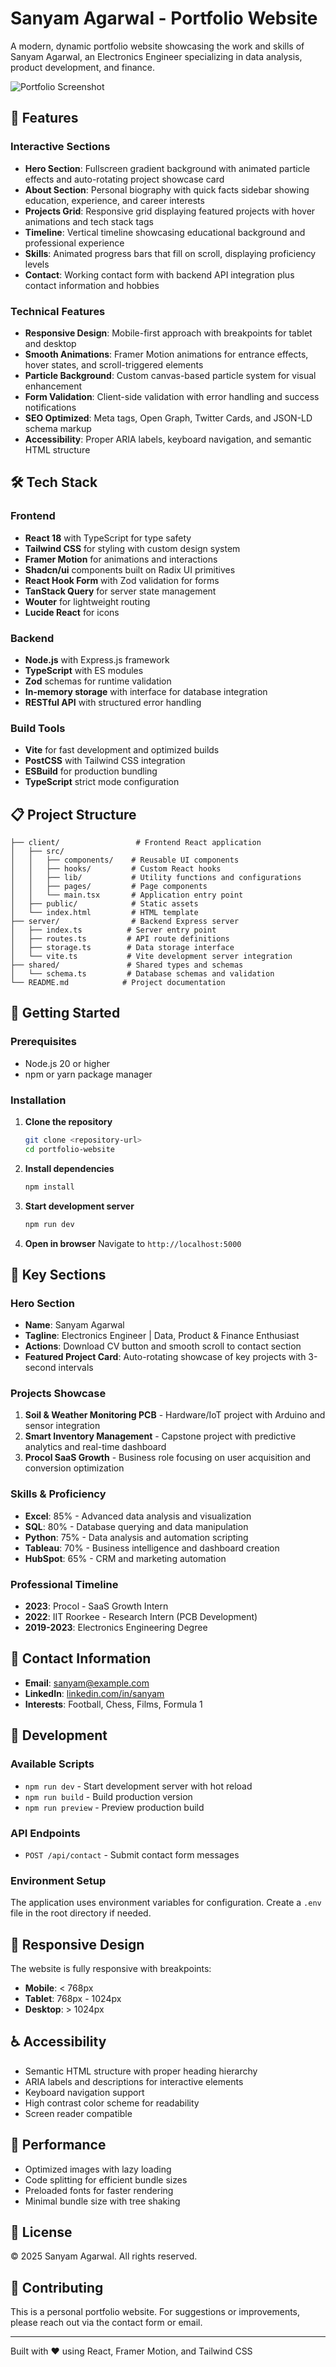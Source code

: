 # Sanyam Agarwal - Portfolio Website

A modern, dynamic portfolio website showcasing the work and skills of Sanyam Agarwal, an Electronics Engineer specializing in data analysis, product development, and finance.

![Portfolio Screenshot](https://via.placeholder.com/800x400/1a1b23/3b82f6?text=Portfolio+Website)

## 🚀 Features

### Interactive Sections
- **Hero Section**: Fullscreen gradient background with animated particle effects and auto-rotating project showcase card
- **About Section**: Personal biography with quick facts sidebar showing education, experience, and career interests
- **Projects Grid**: Responsive grid displaying featured projects with hover animations and tech stack tags
- **Timeline**: Vertical timeline showcasing educational background and professional experience
- **Skills**: Animated progress bars that fill on scroll, displaying proficiency levels
- **Contact**: Working contact form with backend API integration plus contact information and hobbies

### Technical Features
- **Responsive Design**: Mobile-first approach with breakpoints for tablet and desktop
- **Smooth Animations**: Framer Motion animations for entrance effects, hover states, and scroll-triggered elements
- **Particle Background**: Custom canvas-based particle system for visual enhancement
- **Form Validation**: Client-side validation with error handling and success notifications
- **SEO Optimized**: Meta tags, Open Graph, Twitter Cards, and JSON-LD schema markup
- **Accessibility**: Proper ARIA labels, keyboard navigation, and semantic HTML structure

## 🛠 Tech Stack

### Frontend
- **React 18** with TypeScript for type safety
- **Tailwind CSS** for styling with custom design system
- **Framer Motion** for animations and interactions
- **Shadcn/ui** components built on Radix UI primitives
- **React Hook Form** with Zod validation for forms
- **TanStack Query** for server state management
- **Wouter** for lightweight routing
- **Lucide React** for icons

### Backend
- **Node.js** with Express.js framework
- **TypeScript** with ES modules
- **Zod** schemas for runtime validation
- **In-memory storage** with interface for database integration
- **RESTful API** with structured error handling

### Build Tools
- **Vite** for fast development and optimized builds
- **PostCSS** with Tailwind CSS integration
- **ESBuild** for production bundling
- **TypeScript** strict mode configuration

## 📋 Project Structure

```
├── client/                 # Frontend React application
│   ├── src/
│   │   ├── components/    # Reusable UI components
│   │   ├── hooks/         # Custom React hooks
│   │   ├── lib/           # Utility functions and configurations
│   │   ├── pages/         # Page components
│   │   └── main.tsx       # Application entry point
│   ├── public/            # Static assets
│   └── index.html         # HTML template
├── server/                # Backend Express server
│   ├── index.ts          # Server entry point
│   ├── routes.ts         # API route definitions
│   ├── storage.ts        # Data storage interface
│   └── vite.ts           # Vite development server integration
├── shared/               # Shared types and schemas
│   └── schema.ts         # Database schemas and validation
└── README.md            # Project documentation
```

## 🚦 Getting Started

### Prerequisites
- Node.js 20 or higher
- npm or yarn package manager

### Installation

1. **Clone the repository**
   ```bash
   git clone <repository-url>
   cd portfolio-website
   ```

2. **Install dependencies**
   ```bash
   npm install
   ```

3. **Start development server**
   ```bash
   npm run dev
   ```

4. **Open in browser**
   Navigate to `http://localhost:5000`

## 🎯 Key Sections

### Hero Section
- **Name**: Sanyam Agarwal
- **Tagline**: Electronics Engineer | Data, Product & Finance Enthusiast
- **Actions**: Download CV button and smooth scroll to contact section
- **Featured Project Card**: Auto-rotating showcase of key projects with 3-second intervals

### Projects Showcase
1. **Soil & Weather Monitoring PCB** - Hardware/IoT project with Arduino and sensor integration
2. **Smart Inventory Management** - Capstone project with predictive analytics and real-time dashboard
3. **Procol SaaS Growth** - Business role focusing on user acquisition and conversion optimization

### Skills & Proficiency
- **Excel**: 85% - Advanced data analysis and visualization
- **SQL**: 80% - Database querying and data manipulation
- **Python**: 75% - Data analysis and automation scripting
- **Tableau**: 70% - Business intelligence and dashboard creation
- **HubSpot**: 65% - CRM and marketing automation

### Professional Timeline
- **2023**: Procol - SaaS Growth Intern
- **2022**: IIT Roorkee - Research Intern (PCB Development)
- **2019-2023**: Electronics Engineering Degree

## 📧 Contact Information

- **Email**: sanyam@example.com
- **LinkedIn**: [linkedin.com/in/sanyam](https://linkedin.com/in/sanyam)
- **Interests**: Football, Chess, Films, Formula 1

## 🔧 Development

### Available Scripts
- `npm run dev` - Start development server with hot reload
- `npm run build` - Build production version
- `npm run preview` - Preview production build

### API Endpoints
- `POST /api/contact` - Submit contact form messages

### Environment Setup
The application uses environment variables for configuration. Create a `.env` file in the root directory if needed.

## 📱 Responsive Design

The website is fully responsive with breakpoints:
- **Mobile**: < 768px
- **Tablet**: 768px - 1024px  
- **Desktop**: > 1024px

## ♿ Accessibility

- Semantic HTML structure with proper heading hierarchy
- ARIA labels and descriptions for interactive elements
- Keyboard navigation support
- High contrast color scheme for readability
- Screen reader compatible

## 🚀 Performance

- Optimized images with lazy loading
- Code splitting for efficient bundle sizes
- Preloaded fonts for faster rendering
- Minimal bundle size with tree shaking

## 📄 License

© 2025 Sanyam Agarwal. All rights reserved.

## 🤝 Contributing

This is a personal portfolio website. For suggestions or improvements, please reach out via the contact form or email.

---

Built with ❤️ using React, Framer Motion, and Tailwind CSS